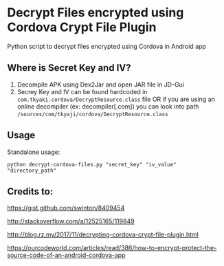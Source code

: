 # Decrypt Files encrypted using Cordova Crypt File Plugin
Python script to decrypt files encrypted using Cordova in Android app

## Where is Secret Key and IV?

1. Decompile APK using Dex2Jar and open JAR file in JD-Gui
2. Secrey Key and IV can be found hardcoded in `com.tkyaki.cordova/DecryptResource.class` file 
OR if you are using an online decompiler (ex: decompiler[.com]) you can look into path `/sources/com/tkyaji/cordova/DecryptResource.class`

## Usage

Standalone usage:

```python decrypt-cordova-files.py "secret_key" "iv_value" "directory_path"```

## Credits to:
https://gist.github.com/swinton/8409454

http://stackoverflow.com/a/12525165/119849

http://blog.rz.my/2017/11/decrypting-cordova-crypt-file-plugin.html

https://ourcodeworld.com/articles/read/386/how-to-encrypt-protect-the-source-code-of-an-android-cordova-app
